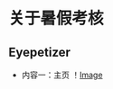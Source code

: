 
# 关于暑假考核

## Eyepetizer

- 内容一：主页
！[Image](https://github.com/Xxxseventea/Eyepetizer/blob/master/image/%E4%B8%BB%E9%A1%B5.gif)
